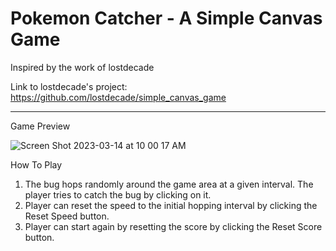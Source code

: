 # Pokemon Catcher - A Simple Canvas Game
Inspired by the work of lostdecade

Link to lostdecade's project: https://github.com/lostdecade/simple_canvas_game

--------------------------------------------------------------------------------------------------------
Game Preview

![Screen Shot 2023-03-14 at 10 00 17 AM](https://user-images.githubusercontent.com/120136659/225025001-12b33a0f-4826-4a00-9af7-00a855253810.png)

How To Play

1. The bug hops randomly around the game area at a given interval. The player tries to catch the bug by clicking on it.
2. Player can reset the speed to the initial hopping interval by clicking the Reset Speed button.
3. Player can start again by resetting the score by clicking the Reset Score button.
